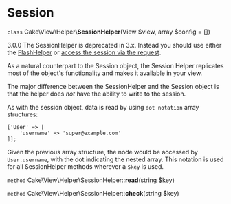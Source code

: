 # Session

`class` Cake\\View\\Helper\\**SessionHelper**(View $view, array $config = [])

<div class="deprecated">

3.0.0
The SessionHelper is deprecated in 3.x. Instead you should use either the
[FlashHelper](../../views/helpers/flash) or [access the
session via the request](../../../development/sessions#accessing-session-object).

</div>

As a natural counterpart to the Session object, the Session
Helper replicates most of the object's functionality and makes it
available in your view.

The major difference between the SessionHelper and the Session
object is that the helper does *not* have the ability to write
to the session.

As with the session object, data is read by using
`dot notation` array structures:

    ['User' => [
        'username' => 'super@example.com'
    ]];

Given the previous array structure, the node would be accessed by
`User.username`, with the dot indicating the nested array. This
notation is used for all SessionHelper methods wherever a `$key` is
used.

`method` Cake\\View\\Helper\\SessionHelper::**read**(string $key)

`method` Cake\\View\\Helper\\SessionHelper::**check**(string $key)
